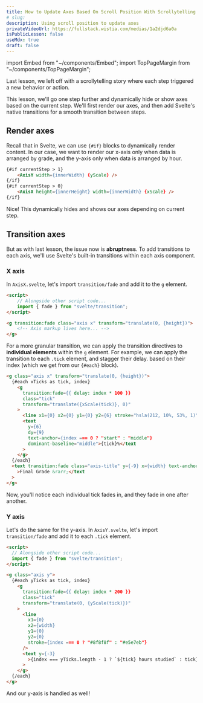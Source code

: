 ```yaml
---
title: How to Update Axes Based On Scroll Position With Scrollytelling
# slug: 
description: Using scroll position to update axes
privateVideoUrl: https://fullstack.wistia.com/medias/1a2djd6a0a
isPublicLesson: false
useMdx: true
draft: false
---
```


import Embed from "~/components/Embed";
import TopPageMargin from "~/components/TopPageMargin";

<TopPageMargin />

Last lesson, we left off with a scrollytelling story where each step triggered a new behavior or action.

<Embed title="5dggtr" module="04" lesson="02" />

This lesson, we'll go one step further and dynamically hide or show axes based on the current step. We'll first render our axes, and then add Svelte's native transitions for a smooth transition between steps.

## Render axes

Recall that in Svelte, we can use `{#if}` blocks to dynamically render content. In our case, we want to render our x-axis only when data is arranged by grade, and the y-axis only when data is arranged by hour.

```html
{#if currentStep > 1}
    <AxisY width={innerWidth} {yScale} />
{/if}
{#if currentStep > 0}
    <AxisX height={innerHeight} width={innerWidth} {xScale} />
{/if}
```

Nice! This dynamically hides and shows our axes depending on current step. 

## Transition axes

But as with last lesson, the issue now is **abruptness**. To add transitions to each axis, we'll use Svelte's built-in transitions within each axis component.

### X axis

In `AxisX.svelte`, let's import `transition/fade` and add it to the `g` element.

```html
<script>
    // Alongside other script code...
    import { fade } from "svelte/transition";
</script>

<g transition:fade class="axis x" transform="translate(0, {height})">
    <!-- Axis markup lives here... -->
</g>
```

For a more granular transition, we can apply the transition directives to **individual elements** within the `g` element. For example, we can apply the transition to each `.tick` element, and stagger their delay. based on their index (which we get from our `{#each}` block).

```html
<g class="axis x" transform="translate(0, {height})">
  {#each xTicks as tick, index}
    <g
      transition:fade={{ delay: index * 100 }}
      class="tick"
      transform="translate({xScale(tick)}, 0)"
    >
      <line x1={0} x2={0} y1={0} y2={6} stroke="hsla(212, 10%, 53%, 1)" />
      <text
        y={6}
        dy={9}
        text-anchor={index === 0 ? "start" : "middle"}
        dominant-baseline="middle">{tick}%</text
      >
    </g>
  {/each}
  <text transition:fade class="axis-title" y={-9} x={width} text-anchor="end"
    >Final Grade &rarr;</text
  >
</g>
```

Now, you'll notice each individual tick fades in, and they fade in one after another. 

### Y axis

Let's do the same for the y-axis. In `AxisY.svelte`, let's import `transition/fade` and add it to each `.tick` element.

```html
<script>
  // Alongside other script code...
  import { fade } from "svelte/transition";
</script>

<g class="axis y">
  {#each yTicks as tick, index}
    <g
      transition:fade={{ delay: index * 200 }}
      class="tick"
      transform="translate(0, {yScale(tick)})"
    >
      <line
        x1={0}
        x2={width}
        y1={0}
        y2={0}
        stroke={index === 0 ? "#8f8f8f" : "#e5e7eb"}
      />
      <text y={-3}
        >{index === yTicks.length - 1 ? `${tick} hours studied` : tick}</text
      >
    </g>
  {/each}
</g>
```

And our y-axis is handled as well!

<Embed title="9yb0fq" module="04" lesson="03" />

<!-- ## Need help? Further reading -->